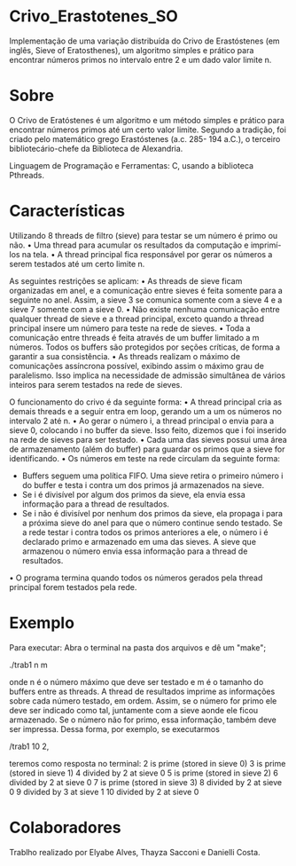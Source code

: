# Crivo_Erastotenes_SO
Implementação de uma variação distribuída do Crivo de Erastóstenes (em inglês, Sieve of Eratosthenes), um algoritmo simples e prático para encontrar números primos no intervalo entre 2 e um dado valor limite n.

# Sobre
 O Crivo de Eratóstenes é um algoritmo e um método simples e prático para encontrar números primos
até um certo valor limite. Segundo a tradição, foi criado pelo matemático grego Erastóstenes (a.c. 285-
194 a.C.), o terceiro bibliotecário-chefe da Biblioteca de Alexandria.

Linguagem de Programação e Ferramentas:  C, usando a biblioteca Pthreads.

# Características
 Utilizando 8 threads de filtro (sieve) para testar se um número é primo ou não.
• Uma thread para acumular os resultados da computação e imprimí-los na tela.
• A thread principal fica responsável por gerar os números a serem testados até um certo limite n. 

As seguintes restrições se aplicam:
• As threads de sieve ficam organizadas em anel, e a comunicação entre sieves é feita
somente para a seguinte no anel. Assim, a sieve 3 se comunica somente com a sieve 4 e
a sieve 7 somente com a sieve 0.
• Não existe nenhuma comunicação entre qualquer thread de sieve e a thread principal, exceto quando a thread principal insere um número para teste na rede de sieves.
• Toda a comunicação entre threads é feita através de um buffer limitado a m números. Todos os buffers são protegidos por seções críticas, de forma a garantir a sua consistência.
• As threads realizam o máximo de comunicações assíncrona possível, exibindo assim o máximo grau de paralelismo. Isso implica na necessidade de admissão simultânea de vários inteiros para serem testados na rede de sieves.

O funcionamento do crivo é da seguinte forma:
• A thread principal cria as demais threads e a seguir entra em loop, gerando um a um os números no intervalo 2 até n.
• Ao gerar o número i, a thread principal o envia para a sieve 0, colocando i no buffer da sieve. Isso feito, dizemos que i foi inserido na rede de sieves para ser testado.
• Cada uma das sieves possui uma área de armazenamento (além do buffer) para guardar os primos que a sieve for identificando.
• Os números em teste na rede circulam da seguinte forma:

  - Buffers seguem uma política FIFO. Uma sieve retira o primeiro número i do buffer e testa i contra um dos primos já armazenados na sieve.
  - Se i é divisível por algum dos primos da sieve, ela envia essa informação para a thread
de resultados.
  - Se i não é divisível por nenhum dos primos da sieve, ela propaga i para a próxima sieve do anel para que o número continue sendo testado. Se a rede testar i contra todos os primos anteriores a ele, o número i é declarado primo e armazenado em uma das sieves. A sieve que armazenou o número envia essa informação para a thread de resultados.
    
• O programa termina quando todos os números gerados pela thread principal forem testados pela rede.

# Exemplo
Para executar: Abra o terminal na pasta dos arquivos e dê um "make";

./trab1 n m

onde n é o número máximo que deve ser testado e m é o tamanho do buffers entre as threads.
A thread de resultados imprime as informações sobre cada número testado, em ordem. Assim, se o número for primo ele deve ser indicado como tal, juntamente com a sieve aonde ele ficou armazenado. Se o número não for primo, essa informação¸ também deve ser impressa. 
Dessa forma, por exemplo, se executarmos

/trab1 10 2, 

teremos como resposta no terminal:
2 is prime (stored in sieve 0)
3 is prime (stored in sieve 1)
4 divided by 2 at sieve 0
5 is prime (stored in sieve 2)
6 divided by 2 at sieve 0
7 is prime (stored in sieve 3)
8 divided by 2 at sieve 0
9 divided by 3 at sieve 1
10 divided by 2 at sieve 0

# Colaboradores
Trablho realizado por Elyabe Alves, Thayza Sacconi e Danielli Costa.
